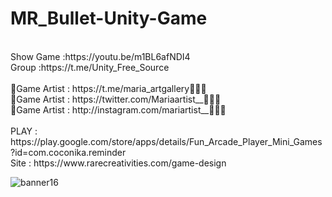 # MR_Bullet-Unity-Game
<br />
Show Game :https://youtu.be/m1BL6afNDI4<br />
Group :https://t.me/Unity_Free_Source<br /><br />
🎨Game Artist : https://t.me/maria_artgallery👱🏻‍♀️<br />
🎨Game Artist : https://twitter.com/Mariaartist__👱🏻‍♀️<br />
🎨Game Artist : http://instagram.com/mariartist__👱🏻‍♀️<br /><br />
PLAY : https://play.google.com/store/apps/details/Fun_Arcade_Player_Mini_Games?id=com.coconika.reminder<br />
Site : https://www.rarecreativities.com/game-design <br />

![banner16](https://user-images.githubusercontent.com/83016119/210774201-98d2cf38-9a30-4120-8f12-6fe7bad27a84.png)
